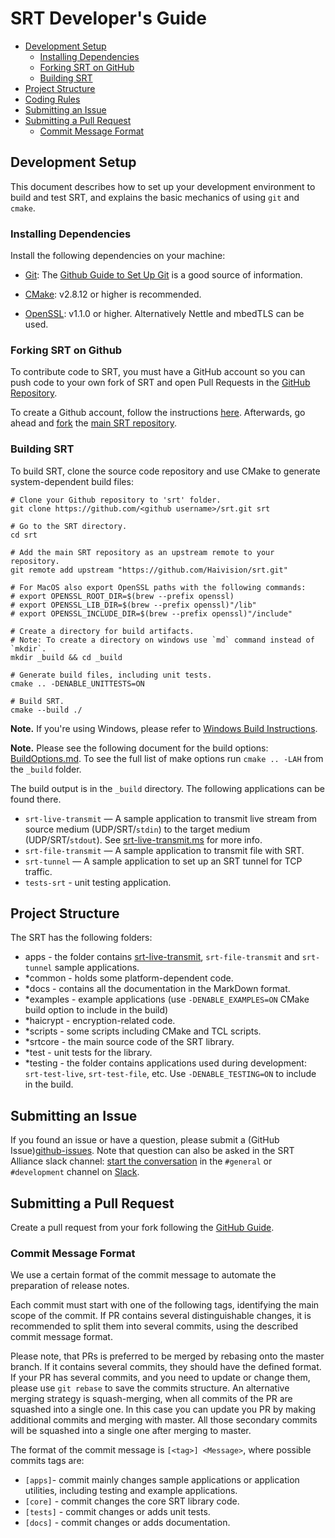 # SRT Developer's Guide

* [Development Setup](#development-setup)
  * [Installing Dependencies](#installing-dependencies)
  * [Forking SRT on GitHub](#forking-srt-on-github)
  * [Building SRT](#building-srt)
* [Project Structure](#project-structure)
* [Coding Rules](#rules)
* [Submitting an Issue](#submitting-an-issue)
* [Submitting a Pull Request](#submitting-a-pull-request)
  * [Commit Message Format](#commit-message-format)

## Development Setup

This document describes how to set up your development environment to build and test SRT, and explains the basic mechanics of using `git` and `cmake`.

### Installing Dependencies

Install the following dependencies on your machine:

* [Git](http://git-scm.com/): The [Github Guide to
  Set Up Git][git-setup] is a good source of information.

* [CMake](http://cmake.org): v2.8.12 or higher is recommended.

* [OpenSSL](http://www.openssl.org): v1.1.0 or higher. Alternatively Nettle and mbedTLS can be used. 

### Forking SRT on Github

To contribute code to SRT, you must have a GitHub account so you can push code to your own
fork of SRT and open Pull Requests in the [GitHub Repository][github].

To create a Github account, follow the instructions [here](https://github.com/signup/free).
Afterwards, go ahead and [fork](http://help.github.com/forking) the
[main SRT repository][github].

### Building SRT

To build SRT, clone the source code repository and use CMake to generate system-dependent build files:

```shell
# Clone your Github repository to 'srt' folder.
git clone https://github.com/<github username>/srt.git srt

# Go to the SRT directory.
cd srt

# Add the main SRT repository as an upstream remote to your repository.
git remote add upstream "https://github.com/Haivision/srt.git"

# For MacOS also export OpenSSL paths with the following commands:
# export OPENSSL_ROOT_DIR=$(brew --prefix openssl)
# export OPENSSL_LIB_DIR=$(brew --prefix openssl)"/lib"
# export OPENSSL_INCLUDE_DIR=$(brew --prefix openssl)"/include"

# Create a directory for build artifacts.
# Note: To create a directory on windows use `md` command instead of `mkdir`.
mkdir _build && cd _build

# Generate build files, including unit tests.
cmake .. -DENABLE_UNITTESTS=ON

# Build SRT.
cmake --build ./
```

**Note.** If you're using Windows, please refer to [Windows Build Instructions](./build-win.md).

**Note.** Please see the following document for the build options: [BuildOptions.md](./BuildOptions.md). To see the full list of make options run `cmake .. -LAH` from the `_build` folder. 

The build output is in the `_build` directory. The following applications can be found there.

* `srt-live-transmit` — A sample application to transmit live stream from source medium (UDP/SRT/`stdin`)
to the target medium (UDP/SRT/`stdout`). See [srt-live-transmit.ms](./srt-live-transmit.md) for more info.
* `srt-file-transmit` — A sample application to transmit file with SRT.
* `srt-tunnel` — A sample application to set up an SRT tunnel for TCP traffic.
* `tests-srt` - unit testing application.

## Project Structure

The SRT has the following folders:

* apps - the folder contains [srt-live-transmit](./srt-live-transmit.md), `srt-file-transmit` and `srt-tunnel` sample applications.
* *common - holds some platform-dependent code.
* *docs - contains all the documentation in the MarkDown format.
* *examples - example applications (use `-DENABLE_EXAMPLES=ON` CMake build option to include in the build)
* *haicrypt - encryption-related code.
* *scripts - some scripts including CMake and TCL scripts.
* *srtcore - the main source code of the SRT library.
* *test - unit tests for the library.
* *testing - the folder contains applications used during development: `srt-test-live`, `srt-test-file`, etc. Use `-DENABLE_TESTING=ON` to include in the build.

## Submitting an Issue

If you found an issue or have a question, please submit a (GitHub Issue)[github-issues].
Note that question can also be asked in the SRT Alliance slack channel: [start the conversation](https://slackin-srtalliance.azurewebsites.net/) in the `#general` or `#development` channel on [Slack](https://srtalliance.slack.com).

## Submitting a Pull Request

Create a pull request from your fork following the [GitHub Guide](https://docs.github.com/en/github/collaborating-with-issues-and-pull-requests/creating-a-pull-request-from-a-fork).

### Commit Message Format

We use a certain format of the commit message to automate the preparation of release notes.

Each commit must start with one of the following tags, identifying the main scope of the commit. If PR contains several distinguishable changes, it is recommended to split them into several commits, using the described commit message format.

Please note, that PRs is preferred to be merged by rebasing onto the master branch. If it contains several commits, they should have the defined format. If your PR has several commits, and you need to update or change them, please use `git rebase` to save  the commits structure. An alternative merging strategy is squash-merging, when all commits of the PR are squashed into a single one. In this case you can update you PR by making additional commits and merging with master. All those secondary commits will be squashed into a single one after merging to master.

The format of the commit message is `[<tag>] <Message>`, where possible commits tags are:

* `[apps]`- commit mainly changes sample applications or application utilities, including testing and example applications.
* `[core]` - commit changes the core SRT library code.
* `[tests]` - commit changes or adds unit tests.
* `[docs]` - commit changes or adds documentation.

[git-setup]: https://help.github.com/articles/set-up-git
[github-issues]: https://github.com/Haivision/srt/issues
[github]: https://github.com/Haivision/srt